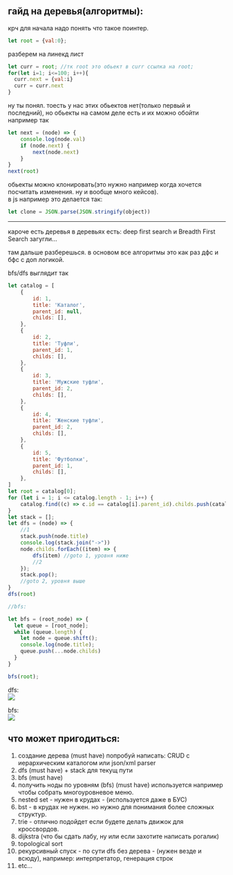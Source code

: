 ## гайд на деревья(алгоритмы):  
крч для начала надо понять что такое поинтер.
```js
let root = {val:0};
```
разберем на линекд лист
```js
let curr = root; //тк root это обьект в curr ссылка на root;
for(let i=1; i<=100; i++){
  curr.next = {val:i}            
  curr = curr.next
}
```
ну ты понял. тоесть у нас этих обьектов нет(только первый и последний), но обьекты на самом деле есть и их можно обойти например так
```js
let next = (node) => {
    console.log(node.val)
    if (node.next) {
        next(node.next)
    }
}
next(root)
```
  
обьекты можно клонировать(это нужно например когда хочется посчитать изменения. ну и вообще много кейсов).  
в js например это делается так:
```js
let clone = JSON.parse(JSON.stringify(object))
```
---

кароче есть деревья в деревьях есть:
deep first search и Breadth First Search
загугли... 

там дальше разберешься. в основом все алгоритмы это как раз дфс и бфс с доп логикой.

bfs/dfs выглядит так
```js
let catalog = [
    {
        id: 1,
        title: 'Каталог',
        parent_id: null,
        childs: [],
    },
    {
        id: 2,
        title: 'Туфли',
        parent_id: 1,
        childs: [],
    },
    {
        id: 3,
        title: 'Мужские туфли',
        parent_id: 2,
        childs: [],
    },
    {
        id: 4,
        title: 'Женские туфли',
        parent_id: 2,
        childs: [],
    },
    {
        id: 5,
        title: 'Футболки',
        parent_id: 1,
        childs: [],
    },
]
let root = catalog[0];
for (let i = 1; i <= catalog.length - 1; i++) {
    catalog.find((c) => c.id == catalog[i].parent_id).childs.push(catalog[i]);
}
let stack = [];
let dfs = (node) => {
    //1
    stack.push(node.title)
    console.log(stack.join("->"))
    node.childs.forEach((item) => {
        dfs(item) //goto 1, уровня ниже
        //2
    });
    stack.pop();
    //goto 2, уровня выше
}
dfs(root)

//bfs:

let bfs = (root_node) => {
  let queue = [root_node];
  while (queue.length) {
    let node = queue.shift();
    console.log(node.title);
    queue.push(...node.childs)
  }
}

bfs(root);

```
  
dfs:  
![](https://upload.wikimedia.org/wikipedia/commons/7/7f/Depth-First-Search.gif)  
  
bfs:  
![](https://upload.wikimedia.org/wikipedia/commons/5/5d/Breadth-First-Search-Algorithm.gif)
  
## что может пригодиться:    
1. создание дерева (must have) попробуй написать: CRUD с иерархическим каталогом или json/xml parser
2. dfs (must have) + stack для текущ пути
3. bfs (must have)
4. получить ноды по уровням (bfs) (must have) используется например чтобы собрать многоуровневое меню.
5. nested set - нужен в крудах - (используется даже в БУС)
6. bst - в крудах не нужен. но нужно для понимания более сложных структур. 
7. trie - отлично подойдет если будете делать движок для кроссвордов.
8. dijkstra (что бы сдать лабу, ну или если захотите написать рогалик)
9. topological sort 
10. рекурсивный спуск - по сути dfs без дерева - (нужен везде и всюду), например: интерпретатор, генерация строк
11. etc...  


